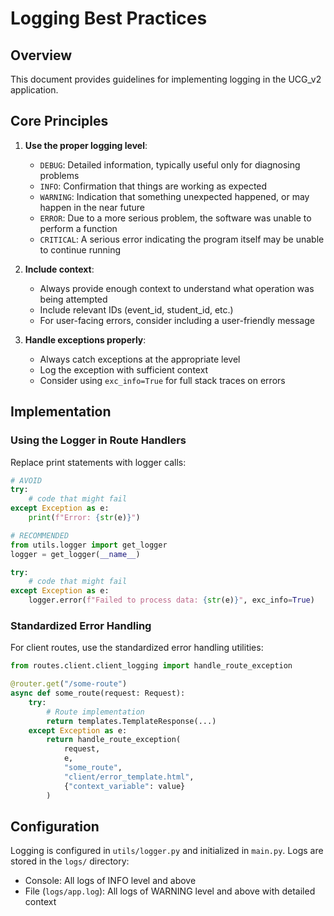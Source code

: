 # Logging Best Practices

## Overview

This document provides guidelines for implementing logging in the UCG_v2 application.

## Core Principles

1. **Use the proper logging level**:
   - `DEBUG`: Detailed information, typically useful only for diagnosing problems
   - `INFO`: Confirmation that things are working as expected
   - `WARNING`: Indication that something unexpected happened, or may happen in the near future
   - `ERROR`: Due to a more serious problem, the software was unable to perform a function
   - `CRITICAL`: A serious error indicating the program itself may be unable to continue running

2. **Include context**:
   - Always provide enough context to understand what operation was being attempted
   - Include relevant IDs (event_id, student_id, etc.)
   - For user-facing errors, consider including a user-friendly message

3. **Handle exceptions properly**:
   - Always catch exceptions at the appropriate level
   - Log the exception with sufficient context
   - Consider using `exc_info=True` for full stack traces on errors

## Implementation

### Using the Logger in Route Handlers

Replace print statements with logger calls:

```python
# AVOID
try:
    # code that might fail
except Exception as e:
    print(f"Error: {str(e)}")

# RECOMMENDED
from utils.logger import get_logger
logger = get_logger(__name__)

try:
    # code that might fail
except Exception as e:
    logger.error(f"Failed to process data: {str(e)}", exc_info=True)
```

### Standardized Error Handling

For client routes, use the standardized error handling utilities:

```python
from routes.client.client_logging import handle_route_exception

@router.get("/some-route")
async def some_route(request: Request):
    try:
        # Route implementation
        return templates.TemplateResponse(...)
    except Exception as e:
        return handle_route_exception(
            request, 
            e, 
            "some_route", 
            "client/error_template.html",
            {"context_variable": value}
        )
```

## Configuration

Logging is configured in `utils/logger.py` and initialized in `main.py`. Logs are stored in the `logs/` directory:

- Console: All logs of INFO level and above
- File (`logs/app.log`): All logs of WARNING level and above with detailed context

